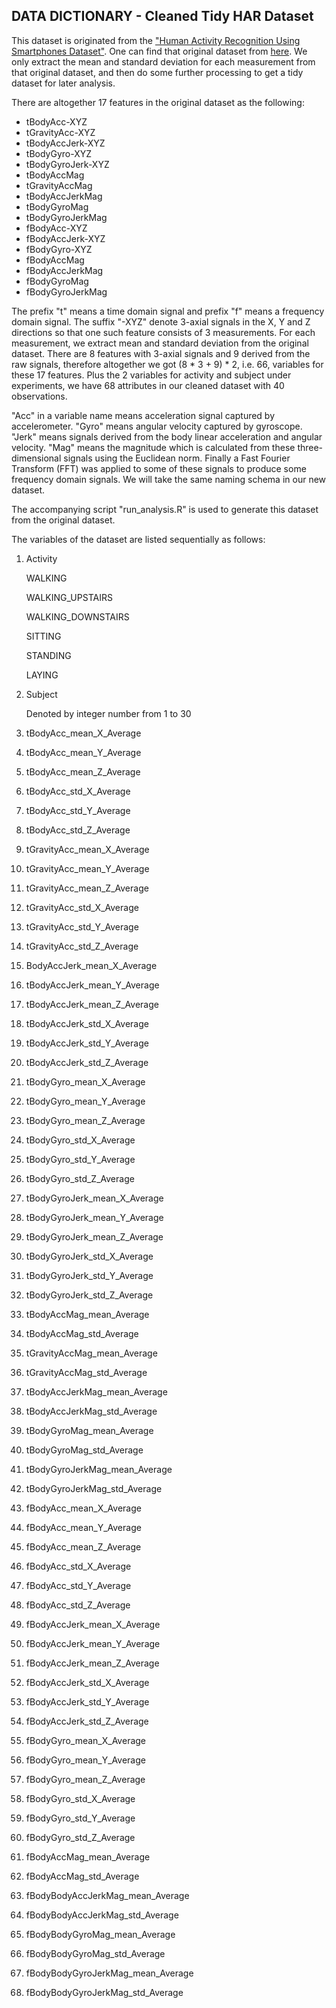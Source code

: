 ## DATA DICTIONARY - Cleaned Tidy HAR Dataset

This dataset is originated from the ["Human Activity Recognition Using Smartphones Dataset"](http://archive.ics.uci.edu/ml/datasets/Human+Activity+Recognition+Using+Smartphones). One can find that original dataset from [here](https://d396qusza40orc.cloudfront.net/getdata%2Fprojectfiles%2FUCI%20HAR%20Dataset.zip). We only extract the mean and standard deviation for each measurement from that original dataset, and then do some further processing to get a tidy dataset for later analysis.

There are altogether 17 features in the original dataset as the following:

- tBodyAcc-XYZ
- tGravityAcc-XYZ
- tBodyAccJerk-XYZ
- tBodyGyro-XYZ
- tBodyGyroJerk-XYZ
- tBodyAccMag
- tGravityAccMag
- tBodyAccJerkMag
- tBodyGyroMag
- tBodyGyroJerkMag
- fBodyAcc-XYZ
- fBodyAccJerk-XYZ
- fBodyGyro-XYZ
- fBodyAccMag
- fBodyAccJerkMag
- fBodyGyroMag
- fBodyGyroJerkMag

The prefix "t" means a time domain signal and prefix "f" means a frequency domain signal. The suffix "-XYZ" denote 3-axial signals in the X, Y and Z directions so that one such feature consists of 3 measurements. For each measurement, we extract mean and standard deviation from the original dataset. There are 8 features with 3-axial signals and 9 derived from the raw signals, therefore altogether we got (8 * 3 + 9) * 2, i.e. 66, variables for these 17 features. Plus the 2 variables for activity and subject under experiments, we have 68 attributes in our cleaned dataset with 40 observations.

"Acc" in a variable name means acceleration signal captured by accelerometer. "Gyro" means angular velocity captured by gyroscope. "Jerk" means signals derived from the body linear acceleration and angular velocity. "Mag" means the magnitude which is calculated from these three-dimensional signals using the Euclidean norm. Finally a Fast Fourier Transform (FFT) was applied to some of these signals to produce some frequency domain signals. We will take the same naming schema in our new dataset.

The accompanying script "run_analysis.R" is used to generate this dataset from the original dataset.

The variables of the dataset are listed sequentially as follows:

1. Activity

    WALKING

    WALKING_UPSTAIRS
    
    WALKING_DOWNSTAIRS
    
    SITTING
    
    STANDING
    
    LAYING

2. Subject

    Denoted by integer number from 1 to 30

3. tBodyAcc_mean_X_Average

4. tBodyAcc_mean_Y_Average

5. tBodyAcc_mean_Z_Average

6. tBodyAcc_std_X_Average

7. tBodyAcc_std_Y_Average

8. tBodyAcc_std_Z_Average

9. tGravityAcc_mean_X_Average

10. tGravityAcc_mean_Y_Average

11. tGravityAcc_mean_Z_Average

12. tGravityAcc_std_X_Average

13. tGravityAcc_std_Y_Average

14. tGravityAcc_std_Z_Average

15. BodyAccJerk_mean_X_Average

16. tBodyAccJerk_mean_Y_Average

17. tBodyAccJerk_mean_Z_Average

18. tBodyAccJerk_std_X_Average

19. tBodyAccJerk_std_Y_Average

20. tBodyAccJerk_std_Z_Average

21. tBodyGyro_mean_X_Average

22. tBodyGyro_mean_Y_Average

23. tBodyGyro_mean_Z_Average

24. tBodyGyro_std_X_Average

25. tBodyGyro_std_Y_Average

26. tBodyGyro_std_Z_Average

27. tBodyGyroJerk_mean_X_Average

28. tBodyGyroJerk_mean_Y_Average

29. tBodyGyroJerk_mean_Z_Average

30. tBodyGyroJerk_std_X_Average

31. tBodyGyroJerk_std_Y_Average

32. tBodyGyroJerk_std_Z_Average

33. tBodyAccMag_mean_Average

34. tBodyAccMag_std_Average

35. tGravityAccMag_mean_Average

36. tGravityAccMag_std_Average

37. tBodyAccJerkMag_mean_Average

38. tBodyAccJerkMag_std_Average

39. tBodyGyroMag_mean_Average

40. tBodyGyroMag_std_Average

41. tBodyGyroJerkMag_mean_Average

42. tBodyGyroJerkMag_std_Average

43. fBodyAcc_mean_X_Average

44. fBodyAcc_mean_Y_Average

45. fBodyAcc_mean_Z_Average

46. fBodyAcc_std_X_Average

47. fBodyAcc_std_Y_Average

48. fBodyAcc_std_Z_Average

49. fBodyAccJerk_mean_X_Average

50. fBodyAccJerk_mean_Y_Average

51. fBodyAccJerk_mean_Z_Average

52. fBodyAccJerk_std_X_Average

53. fBodyAccJerk_std_Y_Average

54. fBodyAccJerk_std_Z_Average

55. fBodyGyro_mean_X_Average

56. fBodyGyro_mean_Y_Average

57. fBodyGyro_mean_Z_Average

58. fBodyGyro_std_X_Average

59. fBodyGyro_std_Y_Average

60. fBodyGyro_std_Z_Average

61. fBodyAccMag_mean_Average

62. fBodyAccMag_std_Average

63. fBodyBodyAccJerkMag_mean_Average

64. fBodyBodyAccJerkMag_std_Average

65. fBodyBodyGyroMag_mean_Average

66. fBodyBodyGyroMag_std_Average

67. fBodyBodyGyroJerkMag_mean_Average

68. fBodyBodyGyroJerkMag_std_Average

